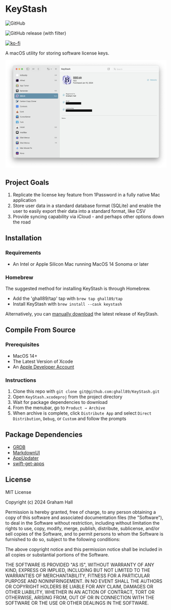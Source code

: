 # KeyStash

![GitHub](https://img.shields.io/github/license/ghall89/KeyStash)

![GitHub release (with filter)](https://img.shields.io/github/v/release/ghall89/KeyStash)

[![ko-fi](https://ko-fi.com/img/githubbutton_sm.svg)](https://ko-fi.com/T6T66ELM7)

A macOS utility for storing software license keys.

![](screenshot.png)

## Project Goals

1. Replicate the license key feature from 1Password in a fully native Mac application
2. Store user data in a standard database format (SQLite) and enable the user to easily export their data into a standard format, like CSV
3. Provide syncing capability via iCloud - and perhaps other options down the road

## Installation

### Requirements

- An Intel or Apple Silicon Mac running MacOS 14 Sonoma or later

### Homebrew

The suggested method for installing KeyStash is through Homebrew.

- Add the 'ghall89/tap' tap with `brew tap ghall89/tap`
- Install KeyStash with `brew install --cask keystash`

Alternatively, you can [manually download](https://github.com/ghall89/KeyStash/releases) the latest release of KeyStash.

## Compile From Source

### Prerequisites

- MacOS 14+
- The Latest Version of Xcode
- An [Apple Developer Account](https://developer.apple.com)

### Instructions

1. Clone this repo with `git clone git@github.com:ghall89/KeyStash.git`
2. Open `KeyStash.xcodeproj` from the project directory
3. Wait for package dependencies to download
4. From the menubar, go to `Product → Archive`
5. When archive is complete, click `Distribute App` and select `Direct Distribution`, `Debug`, or `Custom` and follow the prompts

## Package Dependencies

- [GRDB](https://github.com/groue/GRDB.swift)
- [MarkdownUI](https://github.com/gonzalezreal/swift-markdown-ui)
- [AppUpdater](https://github.com/s1ntoneli/AppUpdater)
- [swift-get-apps](https://github.com/ghall89/swift-get-apps)

## License

MIT License

Copyright (c) 2024 Graham Hall

Permission is hereby granted, free of charge, to any person obtaining a copy
of this software and associated documentation files (the "Software"), to deal
in the Software without restriction, including without limitation the rights
to use, copy, modify, merge, publish, distribute, sublicense, and/or sell
copies of the Software, and to permit persons to whom the Software is
furnished to do so, subject to the following conditions:

The above copyright notice and this permission notice shall be included in all
copies or substantial portions of the Software.

THE SOFTWARE IS PROVIDED "AS IS", WITHOUT WARRANTY OF ANY KIND, EXPRESS OR
IMPLIED, INCLUDING BUT NOT LIMITED TO THE WARRANTIES OF MERCHANTABILITY,
FITNESS FOR A PARTICULAR PURPOSE AND NONINFRINGEMENT. IN NO EVENT SHALL THE
AUTHORS OR COPYRIGHT HOLDERS BE LIABLE FOR ANY CLAIM, DAMAGES OR OTHER
LIABILITY, WHETHER IN AN ACTION OF CONTRACT, TORT OR OTHERWISE, ARISING FROM,
OUT OF OR IN CONNECTION WITH THE SOFTWARE OR THE USE OR OTHER DEALINGS IN THE
SOFTWARE.
